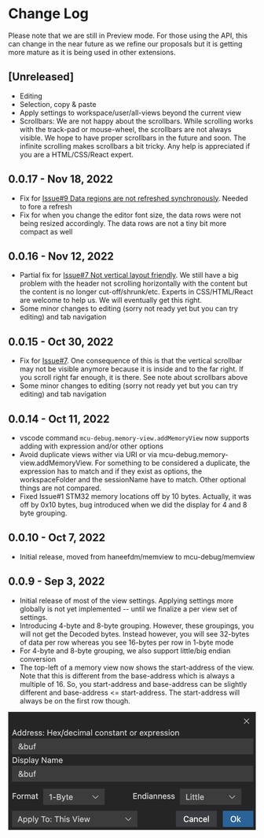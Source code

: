 # Change Log

Please note that we are still in Preview mode. For those using the API, this can change in the near future as we refine our proposals but it is getting more mature as it is being used in other extensions.

## [Unreleased]

-   Editing
-   Selection, copy & paste
-   Apply settings to workspace/user/all-views beyond the current view
-   Scrollbars: We are not happy about the scrollbars. While scrolling works with the track-pad or mouse-wheel, the scrollbars are not always visible. We hope to have proper scrollbars in the future and soon. The infinite scrolling makes scrollbars a bit tricky. Any help is appreciated if you are a HTML/CSS/React expert.

## 0.0.17 - Nov 18, 2022

-   Fix for [Issue#9 Data regions are not refreshed synchronously](https://github.com/mcu-debug/memview/issues/9). Needed to fore a refresh
-   Fix for when you change the editor font size, the data rows were not being resized accordingly. The data rows are not a tiny bit more compact as well

## 0.0.16 - Nov 12, 2022

-   Partial fix for [Issue#7 Not vertical layout friendly](https://github.com/mcu-debug/memview/issues/7). We still have a big problem with the header not scrolling horizontally with the content but the content is no longer cut-off/shrunk/etc. Experts in CSS/HTML/React are welcome to help us. We will eventually get this right.
-   Some minor changes to editing (sorry not ready yet but you can try editing) and tab navigation

## 0.0.15 - Oct 30, 2022

-   Fix for [Issue#7](https://github.com/mcu-debug/memview/issues/7). One consequence of this is that the vertical scrollbar may not be visible anymore because it is inside and to the far right. If you scroll right far enough, it is there. See note about scrollbars above
-   Some minor changes to editing (sorry not ready yet but you can try editing) and tab navigation

## 0.0.14 - Oct 11, 2022

-   vscode command `mcu-debug.memory-view.addMemoryView` now supports adding with expression and/or other options
-   Avoid duplicate views wither via URI or via mcu-debug.memory-view.addMemoryView. For something to be considered a duplicate, the expression has to match and if they exist as options, the workspaceFolder and the sessionName have to match. Other optional things are not compared.
-   Fixed Issue#1 STM32 memory locations off by 10 bytes. Actually, it was off by 0x10 bytes, bug introduced when we did the display for 4 and 8 byte grouping.

## 0.0.10 - Oct 7, 2022

-   Initial release, moved from haneefdm/memview to mcu-debug/memview

## 0.0.9 - Sep 3, 2022

-   Initial release of most of the view settings. Applying settings more globally is not yet implemented -- until we finalize a per view set of settings.
-   Introducing 4-byte and 8-byte grouping. However, these groupings, you will not get the Decoded bytes. Instead however, you will see 32-bytes of data per row whereas you see 16-bytes per row in 1-byte mode
-   For 4-byte and 8-byte grouping, we also support little/big endian conversion
-   The top-left of a memory view now shows the start-address of the view. Note that this is different from the base-address which is always a multiple of 16. So, you start-address and base-address can be slightly different and base-address <= start-address. The start-address will always be on the first row though.

![vew-properties](./resources/vew-props.png)
